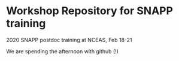 # Workshop Repository for SNAPP training
2020 SNAPP postdoc training at NCEAS, Feb 18-21

We are spending the afternoon with github (!)

